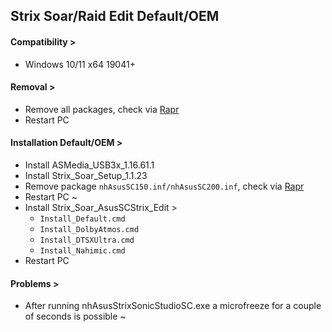 ## Strix Soar/Raid Edit Default/OEM
#### Compatibility >
- Windows 10/11 x64 19041+
#### Removal >
- Remove all packages, check via [Rapr][DriverStoreExplorer]
- Restart PC
#### Installation Default/OEM >
- Install ASMedia_USB3x_1.16.61.1
- Install Strix_Soar_Setup_1.1.23
- Remove package `nhAsusSC150.inf/nhAsusSC200.inf`, check via [Rapr][DriverStoreExplorer]
- Restart PC ~
- Install Strix_Soar_AsusSCStrix_Edit >
  - `Install_Default.cmd`
  - `Install_DolbyAtmos.cmd`
  - `Install_DTSXUltra.cmd`
  - `Install_Nahimic.cmd`
- Restart PC
#### Problems >
- After running nhAsusStrixSonicStudioSC.exe a microfreeze for a couple of seconds is possible ~

[DriverStoreExplorer]: https://github.com/lostindark/DriverStoreExplorer
